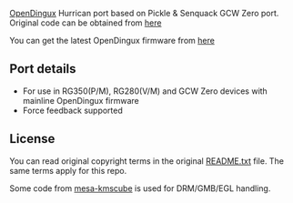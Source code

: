 [OpenDingux](https://github.com/OpenDingux/buildroot) Hurrican port based on Pickle & Senquack GCW Zero port. Original code can be obtained from [here](https://sourceforge.net/p/hurrican/code/HEAD/tree/trunk/)

You can get the latest OpenDingux firmware from [here](https://github.com/OpenDingux/buildroot/actions)

## Port details

- For use in RG350(P/M), RG280(V/M) and GCW Zero devices with mainline OpenDingux firmware
- Force feedback supported

## License

You can read original copyright terms in the original [README.txt](https://github.com/plrguez/hurrican-od/blob/main/README.txt) file. The same terms apply for this repo.

Some code from [mesa-kmscube](https://github.com/freedesktop/mesa-kmscube) is used for DRM/GMB/EGL handling.

